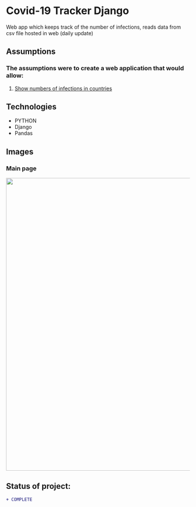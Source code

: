 
# Covid-19 Tracker Django
Web app which keeps track of the number of infections, reads data from csv file hosted in web (daily update)

## Assumptions
### The assumptions were to create a web application that would allow:

1. [Show numbers of infections in countries](#Main-page)

## Technologies

* PYTHON
* Django
* Pandas

## Images 

### Main page
<p align="left"> 
  <img src="https://i.imgur.com/xZZRKJu.png"  width="800px">
</p>

## Status of project: 
```diff 
+ COMPLETE
```
